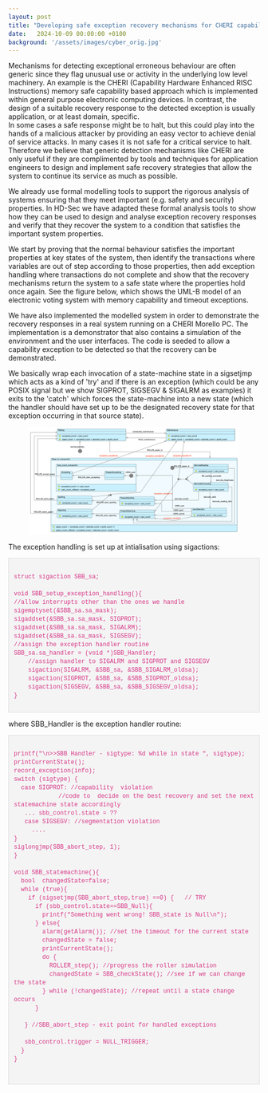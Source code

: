 ```yaml
---
layout: post
title: "Developing safe exception recovery mechanisms for CHERI capability hardware using UML-B formal analysis"
date:   2024-10-09 00:00:00 +0100
background: '/assets/images/cyber_orig.jpg'
---
```


Mechanisms for detecting exceptional erroneous behaviour are often generic since they flag unusual use or activity in the underlying low level machinery. 
An example is the CHERI (Capability Hardware Enhanced RISC Instructions) memory safe capability based approach which is implemented within general purpose electronic computing devices. 
In contrast, the  design of a suitable recovery response to the detected exception is usually application, or at least domain, specific.  
In some cases a  safe response might be to halt, but this could play into the hands of a malicious attacker by providing an easy vector to achieve denial of service attacks. 
In many cases it is not safe for a critical service to halt.
Therefore we believe that generic detection mechanisms like CHERI are only useful if they are complimented by tools and techniques for application  engineers to design and implement safe recovery strategies that allow the system to continue its service as much as possible.

 
We already use formal modelling tools to support the rigorous analysis of systems ensuring that they meet important (e.g. safety and security) properties.
In HD-Sec we have adapted these formal analysis tools to show how they can be used to design and analyse exception recovery responses and verify that they recover the system to a condition that satisfies the important system properties.

We start by proving that the normal behaviour satisfies the important properties at key states of the system, then identify the transactions where variables are out of step according to those properties, then add exception handling where transactions do not complete and show that the recovery mechanisms return the system to a safe state where the properties hold once again. See the figure below, which shows the UML-B model of an electronic voting system with memory capability and timeout exceptions.

We have also implemented  the modelled system in order to demonstrate the recovery responses  in a real system running on a CHERI Morello PC. 
The implementation is a demonstrator that also contains a simulation of the environment and the user interfaces. 
The code is seeded to allow a capability exception to be detected so that the recovery can be demonstrated.


We basically wrap each invocation of a state-machine state in a sigsetjmp which acts as a kind of 'try' and if there is an exception (which could be any POSIX signal but we show SIGPROT, SIGSEGV & SIGALRM as examples) it exits to the 'catch'  which forces the  state-machine into a new state (which the handler should have set up to be the designated recovery state for that exception occurring in that source state).


<figure>
  <img src="/files/stm_SBB_exceptions.png" width="1000" class="center">
</figure>

The exception handling is set up at intialisation using sigactions:

<pre style="background-color: #f4f4f4; padding: 10px; border: 1px solid #ddd; overflow-x: auto;">
<code style="font-family: Consolas, 'Courier New', monospace; color: #d63384;">
struct sigaction SBB_sa;

void SBB_setup_exception_handling(){
//allow interrupts other than the ones we handle
sigemptyset(&SBB_sa.sa_mask);
sigaddset(&SBB_sa.sa_mask, SIGPROT);
sigaddset(&SBB_sa.sa_mask, SIGALRM);
sigaddset(&SBB_sa.sa_mask, SIGSEGV);
//assign the exception handler routine
SBB_sa.sa_handler = (void *)SBB_Handler;
    //assign handler to SIGALRM and SIGPROT and SIGSEGV
    sigaction(SIGALRM, &SBB_sa, &SBB_SIGALRM_oldsa);
    sigaction(SIGPROT, &SBB_sa, &SBB_SIGPROT_oldsa);
    sigaction(SIGSEGV, &SBB_sa, &SBB_SIGSEGV_oldsa);
}
</code>
</pre>

where  SBB_Handler is the exception handler routine:

<pre style="background-color: #f4f4f4; padding: 10px; border: 1px solid #ddd; overflow-x: auto;">
<code style="font-family: Consolas, 'Courier New', monospace; color: #d63384;">
printf("\n>>SBB Handler - sigtype: %d while in state ", sigtype);
printCurrentState();
record_exception(info);
switch (sigtype) {
  case SIGPROT: //capability  violation
               //code to  decide on the best recovery and set the next statemachine state accordingly
   ... sbb_control.state = ??
   case SIGSEGV: //segmentation violation
      ....
}
siglongjmp(SBB_abort_step, 1);
}

void SBB_statemachine(){
  bool  changedState=false;
  while (true){
    if (sigsetjmp(SBB_abort_step,true) ==0) {   // TRY
      if (sbb_control.state==SBB_Null){
        printf("Something went wrong! SBB_state is Null\n");
      } else{
        alarm(getAlarm()); //set the timeout for the current state
        changedState = false;
        printCurrentState();
        do {
          ROLLER_step(); //progress the roller simulation
          changedState = SBB_checkState(); //see if we can change the state
        } while (!changedState); //repeat until a state change occurs
      }

   } //SBB_abort_step - exit point for handled exceptions
 
   sbb_control.trigger = NULL_TRIGGER;
  }
}

</code>
</pre>

